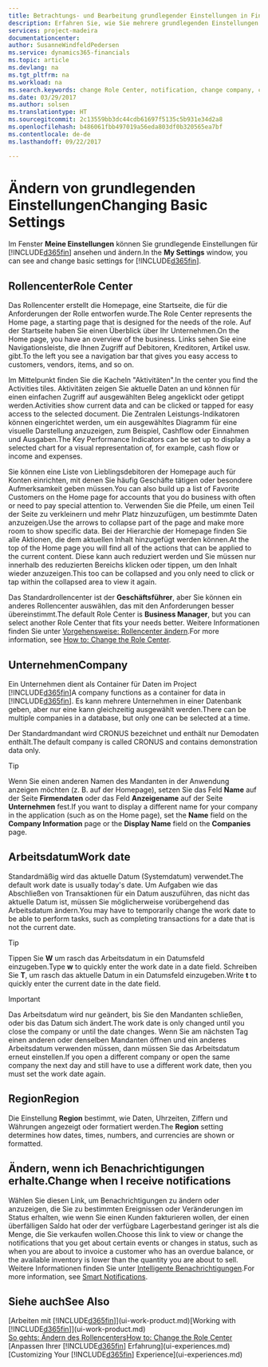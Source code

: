 ```yaml
---
title: Betrachtungs- und Bearbeitung grundlegender Einstellungen in Financials| Microsoft Docs
description: Erfahren Sie, wie Sie mehrere grundlegenden Einstellungen in Financials einrichten, zum Beispiel im Rollencenter, im Unternehmen oder im Arbeitsdatum.
services: project-madeira
documentationcenter: 
author: SusanneWindfeldPedersen
ms.service: dynamics365-financials
ms.topic: article
ms.devlang: na
ms.tgt_pltfrm: na
ms.workload: na
ms.search.keywords: change Role Center, notification, change company, change work date
ms.date: 03/29/2017
ms.author: solsen
ms.translationtype: HT
ms.sourcegitcommit: 2c13559bb3dc44cdb61697f5135c5b931e34d2a8
ms.openlocfilehash: b486061fbb497019a56eda803df0b320565ea7bf
ms.contentlocale: de-de
ms.lasthandoff: 09/22/2017

---
```

# <a name="changing-basic-settings"></a><span data-ttu-id="90ee0-103">Ändern von grundlegenden Einstellungen</span><span class="sxs-lookup"><span data-stu-id="90ee0-103">Changing Basic Settings</span></span>
<span data-ttu-id="90ee0-104">Im Fenster **Meine Einstellungen** können Sie grundlegende Einstellungen für [!INCLUDE[d365fin](includes/d365fin_md.md)] ansehen und ändern.</span><span class="sxs-lookup"><span data-stu-id="90ee0-104">In the **My Settings** window, you can see and change basic settings for [!INCLUDE[d365fin](includes/d365fin_md.md)].</span></span>  

## <a name="role-center"></a><span data-ttu-id="90ee0-105">Rollencenter</span><span class="sxs-lookup"><span data-stu-id="90ee0-105">Role Center</span></span>
<span data-ttu-id="90ee0-106">Das Rollencenter erstellt die Homepage, eine Startseite, die für die Anforderungen der Rolle entworfen wurde.</span><span class="sxs-lookup"><span data-stu-id="90ee0-106">The Role Center represents the Home page, a starting page that is designed for the needs of the role.</span></span> <span data-ttu-id="90ee0-107">Auf der Startseite haben Sie einen Überblick über Ihr Unternehmen.</span><span class="sxs-lookup"><span data-stu-id="90ee0-107">On the Home page, you have an overview of the business.</span></span> <span data-ttu-id="90ee0-108">Links sehen Sie eine Navigationsleiste, die Ihnen Zugriff auf Debitoren, Kreditoren, Artikel usw. gibt.</span><span class="sxs-lookup"><span data-stu-id="90ee0-108">To the left you see a navigation bar that gives you easy access to customers, vendors, items, and so on.</span></span>

<span data-ttu-id="90ee0-109">Im Mittelpunkt finden Sie die Kacheln "Aktivitäten".</span><span class="sxs-lookup"><span data-stu-id="90ee0-109">In the center you find the Activities tiles.</span></span> <span data-ttu-id="90ee0-110">Aktivitäten zeigen Sie aktuelle Daten an und können für einen einfachen Zugriff auf ausgewählten Beleg angeklickt oder getippt werden.</span><span class="sxs-lookup"><span data-stu-id="90ee0-110">Activities show current data and can be clicked or tapped for easy access to the selected document.</span></span> <span data-ttu-id="90ee0-111">Die Zentralen Leistungs-Indikatoren können eingerichtet werden, um ein ausgewähltes Diagramm für eine visuelle Darstellung anzuzeigen, zum Beispiel, Cashflow oder Einnahmen und Ausgaben.</span><span class="sxs-lookup"><span data-stu-id="90ee0-111">The Key Performance Indicators can be set up to display a selected chart for a visual representation of, for example, cash flow or income and expenses.</span></span>

<span data-ttu-id="90ee0-112">Sie können eine Liste von Lieblingsdebitoren der Homepage auch für Konten einrichten, mit denen Sie häufig Geschäfte tätigen oder besondere Aufmerksamkeit geben müssen.</span><span class="sxs-lookup"><span data-stu-id="90ee0-112">You can also build up a list of Favorite Customers on the Home page for accounts that you do business with often or need to pay special attention to.</span></span> <span data-ttu-id="90ee0-113">Verwenden Sie die Pfeile, um einen Teil der Seite zu verkleinern und mehr Platz hinzuzufügen, um bestimmte Daten anzuzeigen.</span><span class="sxs-lookup"><span data-stu-id="90ee0-113">Use the arrows to collapse part of the page and make more room to show specific data.</span></span> <span data-ttu-id="90ee0-114">Bei der Hierarchie der Homepage finden Sie alle Aktionen, die dem aktuellen Inhalt hinzugefügt werden können.</span><span class="sxs-lookup"><span data-stu-id="90ee0-114">At the top of the Home page you will find all of the actions that can be applied to the current content.</span></span> <span data-ttu-id="90ee0-115">Diese kann auch reduziert werden und Sie müssen nur innerhalb des reduzierten Bereichs klicken oder tippen, um den Inhalt wieder anzuzeigen.</span><span class="sxs-lookup"><span data-stu-id="90ee0-115">This too can be collapsed and you only need to click or tap within the collapsed area to view it again.</span></span>

<span data-ttu-id="90ee0-116">Das Standardrollencenter ist der **Geschäftsführer**, aber Sie können ein anderes Rollencenter auswählen, das mit den Anforderungen besser übereinstimmt.</span><span class="sxs-lookup"><span data-stu-id="90ee0-116">The default Role Center is **Business Manager**, but you can select another Role Center that fits your needs better.</span></span> <span data-ttu-id="90ee0-117">Weitere Informationen finden Sie unter [Vorgehensweise: Rollencenter ändern](change-role.md).</span><span class="sxs-lookup"><span data-stu-id="90ee0-117">For more information, see [How to: Change the Role Center](change-role.md).</span></span>

## <a name="company"></a><span data-ttu-id="90ee0-118">Unternehmen</span><span class="sxs-lookup"><span data-stu-id="90ee0-118">Company</span></span>
<span data-ttu-id="90ee0-119">Ein Unternehmen dient als Container für Daten im Project [!INCLUDE[d365fin](includes/d365fin_md.md)]</span><span class="sxs-lookup"><span data-stu-id="90ee0-119">A company functions as a container for data in [!INCLUDE[d365fin](includes/d365fin_md.md)].</span></span> <span data-ttu-id="90ee0-120">Es kann mehrere Unternehmen in einer Datenbank geben, aber nur eine kann gleichzeitig ausgewählt werden.</span><span class="sxs-lookup"><span data-stu-id="90ee0-120">There can be multiple companies in a database, but only one can be selected at a time.</span></span>

<span data-ttu-id="90ee0-121">Der Standardmandant wird CRONUS bezeichnet und enthält nur Demodaten enthält.</span><span class="sxs-lookup"><span data-stu-id="90ee0-121">The default company is called CRONUS and contains demonstration data only.</span></span>

> [!TIP]  
>   <span data-ttu-id="90ee0-122">Wenn Sie einen anderen Namen des Mandanten in der Anwendung anzeigen möchten (z. B. auf der Homepage), setzen Sie das Feld **Name** auf der Seite **Firmendaten** oder das Feld **Anzeigename** auf der Seite **Unternehmen** fest.</span><span class="sxs-lookup"><span data-stu-id="90ee0-122">If you want to display a different name for your company in the application (such as on the Home page), set the **Name** field on the **Company Information** page or the **Display Name** field on the **Companies** page.</span></span>  

## <a name="work-date"></a><span data-ttu-id="90ee0-123">Arbeitsdatum</span><span class="sxs-lookup"><span data-stu-id="90ee0-123">Work date</span></span>
<span data-ttu-id="90ee0-124">Standardmäßig wird das aktuelle Datum (Systemdatum) verwendet.</span><span class="sxs-lookup"><span data-stu-id="90ee0-124">The default work date is usually today's date.</span></span> <span data-ttu-id="90ee0-125">Um Aufgaben wie das Abschließen von Transaktionen für ein Datum auszuführen, das nicht das aktuelle Datum ist, müssen Sie möglicherweise vorübergehend das Arbeitsdatum ändern.</span><span class="sxs-lookup"><span data-stu-id="90ee0-125">You may have to temporarily change the work date to be able to perform tasks, such as completing transactions for a date that is not the current date.</span></span>

> [!TIP]  
>   <span data-ttu-id="90ee0-126">Tippen Sie **W** um rasch das Arbeitsdatum in ein Datumsfeld einzugeben.</span><span class="sxs-lookup"><span data-stu-id="90ee0-126">Type **w** to quickly enter the work date in a date field.</span></span> <span data-ttu-id="90ee0-127">Schreiben Sie **T**, um rasch das aktuelle Datum in ein Datumsfeld einzugeben.</span><span class="sxs-lookup"><span data-stu-id="90ee0-127">Write **t** to quickly enter the current date in the date field.</span></span>

> [!IMPORTANT]  
>   <span data-ttu-id="90ee0-128">Das Arbeitsdatum wird nur geändert, bis Sie den Mandanten schließen, oder bis das Datum sich ändert.</span><span class="sxs-lookup"><span data-stu-id="90ee0-128">The work date is only changed until you close the company or until the date changes.</span></span> <span data-ttu-id="90ee0-129">Wenn Sie am nächsten Tag einen anderen oder denselben Mandanten öffnen und ein anderes Arbeitsdatum verwenden müssen, dann müssen Sie das Arbeitsdatum erneut einstellen.</span><span class="sxs-lookup"><span data-stu-id="90ee0-129">If you open a different company or open the same company the next day and still have to use a different work date, then you must set the work date again.</span></span>

## <a name="region"></a><span data-ttu-id="90ee0-130">Region</span><span class="sxs-lookup"><span data-stu-id="90ee0-130">Region</span></span>
<span data-ttu-id="90ee0-131">Die Einstellung **Region** bestimmt, wie Daten, Uhrzeiten, Ziffern und Währungen angezeigt oder formatiert werden.</span><span class="sxs-lookup"><span data-stu-id="90ee0-131">The **Region** setting determines how dates, times, numbers, and currencies are shown or formatted.</span></span>   

## <a name="change-when-i-receive-notifications"></a><span data-ttu-id="90ee0-132">Ändern, wenn ich Benachrichtigungen erhalte.</span><span class="sxs-lookup"><span data-stu-id="90ee0-132">Change when I receive notifications</span></span>
<span data-ttu-id="90ee0-133">Wählen Sie diesen Link, um Benachrichtigungen zu ändern oder anzuzeigen, die Sie zu bestimmten Ereignissen oder Veränderungen im Status erhalten, wie wenn Sie einen Kunden fakturieren wollen, der einen überfälligen Saldo hat oder der verfügbare Lagerbestand geringer ist als die Menge, die Sie verkaufen wollen.</span><span class="sxs-lookup"><span data-stu-id="90ee0-133">Choose this link to view or change the notifications that you get about certain events or changes in status, such as when you are about to invoice a customer who has an overdue balance, or the available inventory is lower than the quantity you are about to sell.</span></span> <span data-ttu-id="90ee0-134">Weitere Informationen finden Sie unter [Intelligente Benachrichtigungen](ui-smart-notifications.md).</span><span class="sxs-lookup"><span data-stu-id="90ee0-134">For more information, see [Smart Notifications](ui-smart-notifications.md).</span></span>

## <a name="see-also"></a><span data-ttu-id="90ee0-135">Siehe auch</span><span class="sxs-lookup"><span data-stu-id="90ee0-135">See Also</span></span>
<span data-ttu-id="90ee0-136">[Arbeiten mit [!INCLUDE[d365fin](includes/d365fin_md.md)]](ui-work-product.md)</span><span class="sxs-lookup"><span data-stu-id="90ee0-136">[Working with [!INCLUDE[d365fin](includes/d365fin_md.md)]](ui-work-product.md)</span></span>  
[<span data-ttu-id="90ee0-137">So gehts: Ändern des Rollencenters</span><span class="sxs-lookup"><span data-stu-id="90ee0-137">How to: Change the Role Center</span></span>](change-role.md)  
<span data-ttu-id="90ee0-138">[Anpassen Ihrer [!INCLUDE[d365fin](includes/d365fin_md.md)] Erfahrung](ui-experiences.md)</span><span class="sxs-lookup"><span data-stu-id="90ee0-138">[Customizing Your [!INCLUDE[d365fin](includes/d365fin_md.md)] Experience](ui-experiences.md)</span></span>  

